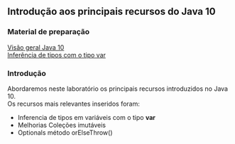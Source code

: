 ## Introdução aos principais recursos do Java 10

### Material de preparação
[Visão geral Java 10](https://www.baeldung.com/java-10-overview)<br/>
[Inferência de tipos com o tipo var](https://www.baeldung.com/java-10-local-variable-type-inference)<br/>

### Introdução
Abordaremos neste laboratório os principais recursos introduzidos no Java 10.<br/>
Os recursos mais relevantes inseridos foram:
 * Inferencia de tipos em variáveis com o tipo **var**
 * Melhorias Coleções imutáveis
 * Optionals método orElseThrow()
 
 


